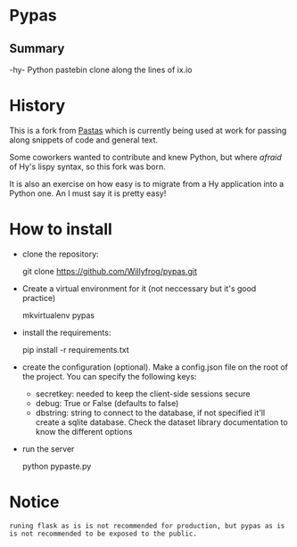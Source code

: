 # Pypas

## Summary

-hy- Python pastebin clone along the lines of ix.io

# History

This is a fork from [Pastas](http://github.com/Willyfrog/pastas) which is
currently being used at work for passing along snippets of code and general text.

Some coworkers wanted to contribute and knew Python, but where *afraid* of Hy's
lispy syntax, so this fork was born.

It is also an exercise on how easy is to migrate from a Hy application into a
Python one. An I must say it is pretty easy!

# How to install

* clone the repository:

    git clone https://github.com/Willyfrog/pypas.git

* Create a virtual environment for it (not neccessary but it's good practice)

    mkvirtualenv pypas

* install the requirements:

    pip install -r requirements.txt

* create the configuration (optional). Make a config.json file on the root of the project. You can specify the following keys:

   + secretkey: needed to keep the client-side sessions secure
   + debug: True or False (defaults to false)
   + dbstring: string to connect to the database, if not specified it'll create a sqlite database. Check the dataset library documentation to know the different options

* run the server

    python pypaste.py

# Notice

    runing flask as is is not recommended for production, but pypas as is is not recommended to be exposed to the public.
